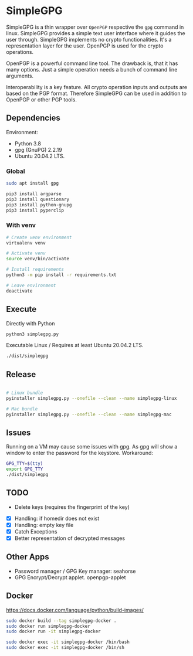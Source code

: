 # SimpleGPG

SimpleGPG is a thin wrapper over `OpenPGP` respective the `gpg` command in linux. 
SimpleGPG provides a simple text user interface where it guides the user through.
SimpleGPG implements no crypto functionalities. It's a representation layer 
for the user. OpenPGP is used for the crypto operations. 

OpenPGP is a powerful command line tool. The drawback is, that it has many options. 
Just a simple operation needs a bunch of command line arguments.

Interoperability is a key feature. All crypto operation inputs and outputs are based
on the PGP format. Therefore SimpleGPG can be used in addition to OpenPGP or other PGP
tools.

## Dependencies

Environment:
 - Python 3.8
 - gpg (GnuPG) 2.2.19
 - Ubuntu 20.04.2 LTS.

### Global
```bash
sudo apt install gpg

pip3 install argparse
pip3 install questionary
pip3 install python-gnupg
pip3 install pyperclip
```

### With venv

```bash
# Create venv environment
virtualenv venv

# Activate venv
source venv/bin/activate

# Install requirements
python3 -m pip install -r requirements.txt

# Leave environment
deactivate
```

## Execute

Directly with Python

```bash
python3 simplegpg.py
```

Executable Linux / Requires at least Ubuntu 20.04.2 LTS.

```bash
./dist/simplegpg
```

## Release 

```bash

# Linux bundle
pyinstaller simplegpg.py --onefile --clean --name simplegpg-linux

# Mac bundle
pyinstaller simplegpg.py --onefile --clean --name simplegpg-mac

```

## Issues

Running on a VM may cause some issues with gpg. As gpg will show a window to enter 
the password for the keystore. Workaround:

```bash
GPG_TTY=$(tty)
export GPG_TTY
./dist/simplegpg
```

## TODO
- Delete keys (requires the fingerprint of the key)
- [x] Handling: if homedir does not exist
- [x] Handling: empty key file 
- [x] Catch Exceptions
- [x] Better representation of decrypted messages

## Other Apps

- Password manager / GPG Key manager: seahorse
- GPG Encrypt/Decrypt applet. openpgp-applet

## Docker

https://docs.docker.com/language/python/build-images/

```bash
sudo docker build --tag simplegpg-docker .
sudo docker run simplegpg-docker
sudo docker run -it simplegpg-docker

sudo docker exec -it simplegpg-docker /bin/bash
sudo docker exec -it simplegpg-docker /bin/sh

```